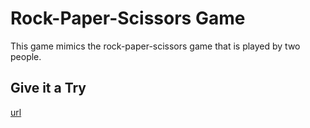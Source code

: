 # Rock-Paper-Scissors Game
This game mimics the rock-paper-scissors game that is played by two people.

## Give it a Try
[url](https://rock-paper-scissors-gm.netlify.app/)
